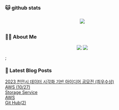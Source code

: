 
###  🐱 github stats  

<div id="main" align="center">
    <img src="https://github-readme-stats.vercel.app/api?username=peterica&amp;count_private=true&amp;show_icons=true&amp;theme=radical"
        style="height: auto; margin-left: 20px; margin-right: 20px; padding: 10px;"/>
<!--         &lt;img src="https://github-readme-stats.vercel.app/api/top-langs/?username=qpyu66&amp;layout=compact"   
        style="height: auto; margin-left: 20px; margin-right: 20px; padding: 10px;"/>  -->
</div>

###  💁‍♀️ About Me  
<p align="center">
    <a href="https://dxdata.tistory.com/"><img src="https://img.shields.io/badge/Blog-FF5722?style=flat-square&amp;logo=Blogger&amp;logoColor=white"/></a>
    <a href="mailto:zztisdudoo@gmail.com"><img src="https://img.shields.io/badge/Gmail-d14836?style=flat-square&amp;logo=Gmail&amp;logoColor=white&amp;link=zztisdudoo@gmail.com"/></a>
</p>;

<br>

### 📕 Latest Blog Posts   

<a href ="https://dxdata.tistory.com/87"> 2023 천안시 데이터 시각화 기반 아이디어 공모전 (최우수상) </a> <br><a href ="https://dxdata.tistory.com/83"> AWS (10/27) </a> <br><a href ="https://dxdata.tistory.com/82"> Storage Service </a> <br><a href ="https://dxdata.tistory.com/81"> AWS </a> <br><a href ="https://dxdata.tistory.com/80"> Git Hub(2) </a> <br>